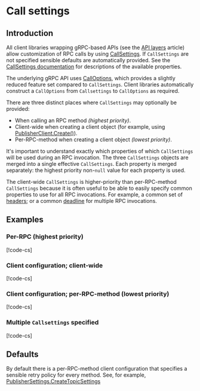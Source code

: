 # Call settings

## Introduction

All client libraries wrapping gRPC-based APIs (see the [API layers](api-layers.md) article)
allow customization of RPC calls by using
[CallSettings](../obj/api/Google.Api.Gax.CallSettings.yml). If `CallSettings` are
not specified sensible defaults are automatically provided.
See the [CallSettings documentation](../obj/api/Google.Api.Gax.CallSettings.yml)
for descriptions of the available properties.

The underlying gRPC API uses
[CallOptions](http://www.grpc.io/grpc/csharp/html/T_Grpc_Core_CallOptions.htm),
which provides a slightly reduced feature set compared to `CallSettings`.
Client libraries automatically construct a `CallOptions` from `Callsettings`
to `CallOptions` as required.

There are three distinct places where `CallSettings` may optionally be provided:

* When calling an RPC method *(highest priority)*.
* Client-wide when creating a client object (for example, using
[PublisherClient.Create()](../obj/api/Google.Pubsub.V1.PublisherClient.yml#Google_Pubsub_V1_PublisherClient_Create_Google_Api_Gax_ServiceEndpoint_Google_Pubsub_V1_PublisherSettings_)).
* Per-RPC-method when creating a client object *(lowest priority)*.

It's important to understand exactly which properties of which `CallSettings` will be used during an RPC invocation.
The three `CallSettings` objects are merged into a single effective `CallSettings`.
Each property is merged separately: the highest priority non-`null` value for each
property is used.

The client-wide `CallSettings` is higher-priority than per-RPC-method `CallSettings`
because it is often useful to be able to easily specify common properties to use
for all RPC invocations. For example, a common set of
[headers](../obj/api/Google.Api.Gax.CallSettings.yml#Google_Api_Gax_CallSettings_Headers);
or a common
[deadline](../obj/api/Google.Api.Gax.CallSettings.yml#Google_Api_Gax_CallSettings_Timing)
for multiple RPC invocations.

## Examples

### Per-RPC (highest priority)

[!code-cs[](../obj/snippets/Google.Pubsub.V1.PublisherClient.txt#CallSettings_PerRpc)]

### Client configuration; client-wide

[!code-cs[](../obj/snippets/Google.Pubsub.V1.PublisherClient.txt#CallSettings_ClientWide)]

### Client configuration; per-RPC-method (lowest priority)

[!code-cs[](../obj/snippets/Google.Pubsub.V1.PublisherClient.txt#CallSettings_ClientPerMethod)]

### Multiple `Callsettings` specified

[!code-cs[](../obj/snippets/Google.Pubsub.V1.PublisherClient.txt#CallSettings_Overrides)]

## Defaults

By default there is a per-RPC-method client configuration that specifies a sensible
retry policy for every method. See, for example,
[PublisherSettings.CreateTopicSettings](../obj/api/Google.Pubsub.V1.PublisherSettings.yml#Google_Pubsub_V1_PublisherSettings_CreateTopicSettings)
